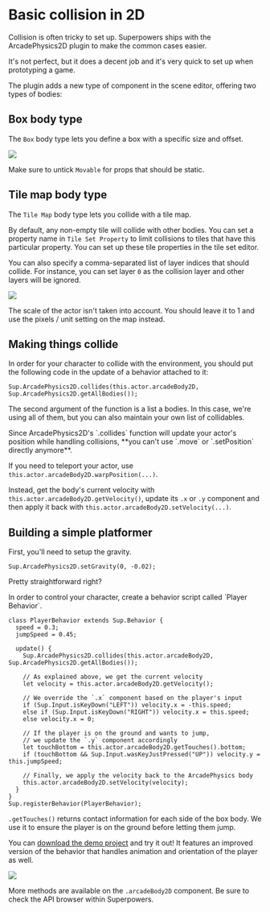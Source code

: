 # Basic collision in 2D

Collision is often tricky to set up.
Superpowers ships with the ArcadePhysics2D plugin to make the common cases easier.

It's not perfect, but it does a decent job and it's very quick to set up when prototyping a game.

The plugin adds a new type of component in the scene editor, offering two types of bodies:

## Box body type

The `Box` body type lets you define a box with a specific size and offset.

![](/images/2d-collision/collision-box.png)

Make sure to untick `Movable` for props that should be static.

## Tile map body type

The `Tile Map` body type lets you collide with a tile map.

By default, any non-empty tile will collide with other bodies. You can set a property name in `Tile Set Property` to limit collisions to tiles that have this particular property. You can set up these tile properties in the tile set editor.

You can also specify a comma-separated list of layer indices that should collide. For instance, you can set layer `0` as the collision layer and other layers will be ignored.

![](/images/2d-collision/collision-map.png)

<div class="note">
  The scale of the actor isn't taken into account. You should leave it to 1 and use the pixels / unit setting on the map instead.
</div>

## Making things collide

In order for your character to collide with the environment, you should put the following code in the update of a behavior attached to it:

```
Sup.ArcadePhysics2D.collides(this.actor.arcadeBody2D, Sup.ArcadePhysics2D.getAllBodies());
```

The second argument of the function is a list a bodies. In this case, we're using all of them, but you can also maintain your own list of collidables.

<div class="note">
  Since ArcadePhysics2D's `.collides` function will update your actor's position while handling collisions, **you can't use `.move` or `.setPosition` directly anymore**.

  If you need to teleport your actor, use `this.actor.arcadeBody2D.warpPosition(...)`.
</div>

Instead, get the body's current velocity with `this.actor.arcadeBody2D.getVelocity()`, update its `.x` or `.y` component and then apply it back with `this.actor.arcadeBody2D.setVelocity(...)`.

## Building a simple platformer

<div class="action">
  First, you'll need to setup the gravity.
</div>

```
Sup.ArcadePhysics2D.setGravity(0, -0.02);
```

Pretty straightforward right?

<div class="action">
  In order to control your character, create a behavior script called `Player Behavior`.
</div>

```
class PlayerBehavior extends Sup.Behavior {
  speed = 0.3;
  jumpSpeed = 0.45;

  update() {
    Sup.ArcadePhysics2D.collides(this.actor.arcadeBody2D, Sup.ArcadePhysics2D.getAllBodies());

    // As explained above, we get the current velocity
    let velocity = this.actor.arcadeBody2D.getVelocity();

    // We override the `.x` component based on the player's input
    if (Sup.Input.isKeyDown("LEFT")) velocity.x = -this.speed;
    else if (Sup.Input.isKeyDown("RIGHT")) velocity.x = this.speed;
    else velocity.x = 0;

    // If the player is on the ground and wants to jump,
    // we update the `.y` component accordingly
    let touchBottom = this.actor.arcadeBody2D.getTouches().bottom;
    if (touchBottom && Sup.Input.wasKeyJustPressed("UP")) velocity.y = this.jumpSpeed;

    // Finally, we apply the velocity back to the ArcadePhysics body
    this.actor.arcadeBody2D.setVelocity(velocity);
  }
}
Sup.registerBehavior(PlayerBehavior);
```

`.getTouches()` returns contact information for each side of the box body. We use it to ensure the player is on the ground before letting them jump.

You can [download the demo project](https://bitbucket.org/sparklinlabs/superpowers-collision-demo) and try it out!
It features an improved version of the behavior that handles animation and orientation of the player as well.

![](http://i.imgur.com/v4tWyIN.gif)

More methods are available on the `.arcadeBody2D` component. Be sure to check the API browser within Superpowers.
